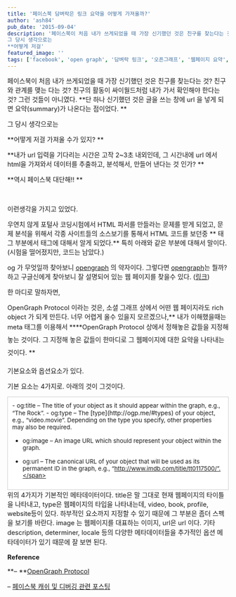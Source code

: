 ```yaml
---
title: '페이스북 담벼락은 링크 요약을 어떻게 가져올까?'
author: 'ash84'
pub_date: '2015-09-04'
description: '페이스북이 처음 내가 쓰게되었을 때 가장 신기했던 것은 친구를 찾는다는 것? 친구와 관계를 맺는 다는 것? 친구의 활동이 싸이월드처럼 내가 가서 확인해야 한다는 것? 그런 것들이 아니였다. **단 하나 신기했던 것은 글을 쓰는 창에 url 을 넣게 되면 요약(summary)가 나온다는 점이었다. **
그 당시 생각으로는 
**어떻게 저걸'
featured_image: ''
tags: ['facebook', 'open graph', '담벼락 링크', '오픈그래프', '웹페이지 요약', '페이스북']
---
```



<span style="font-size: 11pt;">페이스북이 처음 내가 쓰게되었을 때 가장 신기했던 것은 친구를 찾는다는 것? 친구와 관계를 맺는 다는 것? 친구의 활동이 싸이월드처럼 내가 가서 확인해야 한다는 것? 그런 것들이 아니였다. **단 하나 신기했던 것은 글을 쓰는 창에 url 을 넣게 되면 요약(summary)가 나온다는 점이었다. **</span>

<span style="font-size: 11pt;">그 당시 생각으로는 </span>

<span style="font-size: 11pt;">**어떻게 저걸 가져올 수가 있지? **</span>

<span style="font-size: 11pt;">**내가 url 입력을 기다리는 시간은 고작 2~3초 내외인데, 그 시간내에 url 에서 html을 가져와서 데이터를 추출하고, 분석해서, 만들어 낸다는 것 인가? **</span>

<span style="font-size: 11pt;">**역시 페이스북 대단해!! **</span>

<span style="font-size: 11pt;"> </span>

<span style="font-size: 11pt;">이런생각을 가지고 있었다. </span>

<span style="font-size: 11pt;">우연치 않게 포털사 코딩시험에서 HTML 파서를 만들라는 문제를 받게 되었고, 문제 분석을 위해서 각종 사이트들의 소스보기를 통해서 HTML 코드를 보던중 ** 태그 부분에서 <meta> 태그에 대해서 알게 되었다.** 특히 아래와 같은 부분에 대해서 말이다.(시험을 떨어졌지만, 코드는 남았다.)</span>

<script src="https://gist.github.com/AhnSeongHyun/6001123.js"></script>

<span style="font-size: 11pt;">og 가 무엇일까 찾아보니 [opengraph](http://ogp.me/) 의 약자이다. 그렇다면 [opengraph](http://ogp.me/)는 뭘까? 하고 구글신에게 찾아보니 잘 설명되어 있는 웹 페이지를 찾을수 있다. ([링크](http://ogp.me/))</span>

<span style="font-size: 11pt;">한 마디로 말하자면, </span>

<span style="font-size: 11pt;">OpenGraph Protocol 이라는 것은, 소셜 그래프 상에서 어떤 웹 페이지라도 rich object 가 되게 만든다. 너무 어렵게 올수 있을지 모르겠으나,** 내가 이해했을때는 meta 태그를 이용해서 **</span><span style="font-size: 11pt; line-height: 2;">**OpenGraph Protocol 상에서 정해놓은 값들을 지정해 놓는 것이다. 그 지정해 놓은 값들이 한마디로 그 웹페이지에 대한 요약을 나타내는 것이다. **</span>

<span style="font-size: 11pt;">기본요소와 옵션요소가 있다. </span>

<span style="font-size: 11pt;">기본 요소는 4가지로. 아래의 것이 그것이다. </span>

<div class="txc-textbox" style="border: 1px solid #cbcbcb; background-color: #ffffff; padding: 10px;">- <span class="s1" style="font-size: 10pt;">og:title</span><span style="font-size: 10pt;"> – The title of your object as it should appear within the graph, e.g., “The Rock”.</span>
- <span class="s1" style="font-size: 10pt;">og:type</span><span style="font-size: 10pt;"> – The </span>[<span class="s2" style="font-size: 10pt;">type</span>](http://ogp.me/#types)<span style="font-size: 10pt;"> of your object, e.g., “video.movie”. Depending on the type you specify, other properties may also be required.</span>

- <span class="s1" style="font-size: 10pt;">og:image</span><span style="font-size: 10pt;"> – An image URL which should represent your object within the graph.</span>

- <span class="s1" style="font-size: 10pt;">og:url</span><span style="font-size: 10pt;"> – The canonical URL of your object that will be used as its permanent ID in the graph, e.g., “http://www.imdb.com/title/tt0117500/”.</span>

</div><span style="font-size: 11pt;">위의 4가지가 기본적인 메타데이터이다. title은 말 그대로 현재 웹페이지의 타이틀을 나타내고, type은 웹페이지의 타입을 나타내는데, video, book, profile, website등이 있다. 하부적인 요소까지 지정할 수 있기 때문에 그 부분은 좀더 스펙을 보기를 바란다. image 는 웹페이지를 대표하는 이미지, url은 url 이다. </span><span style="font-size: 11pt; line-height: 1.5;">기타 description, determiner, locale 등의 다양한 메타데이터들을 추가적인 옵션 메타데이터가 있기 때문에 잘 보면 된다.</span>

<span style="font-size: 11pt;">**Reference**</span>

<span style="font-size: 11pt;">**– **[OpenGraph Protocol](http://ogp.me) </span>

<span style="font-size: 11pt;">– [페이스북 캐쉬 및 디버깅 관련 포스팅](http://blog.choyoungil.com/67)</span>



